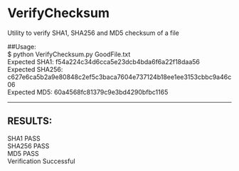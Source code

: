 # VerifyChecksum
Utility to verify SHA1, SHA256 and MD5 checksum of a file  

##Usage:  
$ python VerifyChecksum.py GoodFile.txt  
Expected SHA1: f54a224c34d6cca5e23dcb4bda6f6a22f18daa56  
Expected SHA256: c627e6ca5b2a9e80848c2ef5c3baca7604e737124b18ee1ee3153cbbc9a46c06  
Expected MD5: 60a4568fc81379c9e3bd4290bfbc1165  

------------------------------------------------------------------------  
RESULTS:  
------------------------------------------------------------------------  
SHA1   PASS  
SHA256 PASS  
MD5    PASS  
Verification Successful  
